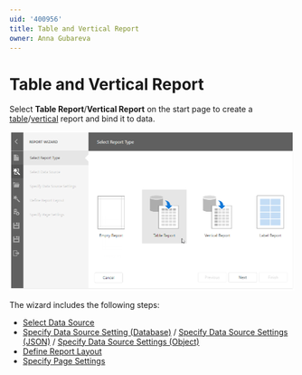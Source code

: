 ```yaml
---
uid: '400956'
title: Table and Vertical Report
owner: Anna Gubareva
---
```

# Table and Vertical Report

Select **Table Report**/**Vertical Report** on the start page to create a [table](../../create-popular-reports/create-a-table-report.md)/[vertical](../../create-popular-reports/create-a-vertical-report.md) report and bind it to data.

![](../../../../images/eurd-web-report-wizard-table-report.png)

The wizard includes the following steps:

* [Select Data Source](table-and-vertical-report/select-data-source.md)
* [Specify Data Source Setting (Database)](table-and-vertical-report/specify-data-source-settings-database.md) / [Specify Data Source Settings (JSON)](table-and-vertical-report/specify-data-source-settings-json.md) / [Specify Data Source Settings (Object)](table-and-vertical-report/specify-data-source-settings-object.md)
* [Define Report Layout](table-and-vertical-report/define-report-layout.md)
* [Specify Page Settings](table-and-vertical-report/specify-page-settings.md)